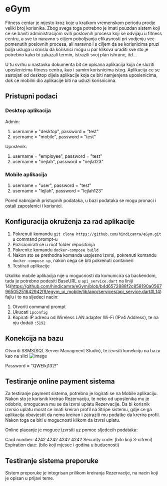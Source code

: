 # eGym

Fitness centar je mjesto kroz koje u kratkom vremenskom periodu prodje veliki broj korisnika. Zbog svega toga potrebno je imati pouzdan sistem koji ce se baviti administracijom svih poslovnih procesa koji se odvijaju u fitness centru, a sve to naravno s ciljem poboljsanja efikasnosti pri vodjenju vec pomenutih poslovnih procesa, ali naravno i s ciljem da se korisnicima pruzi bolja usluga u smislu da korisnici mogu u par klikova uraditi sve sto je potrebno kako bi zakazali termin, istrazili svoj plan ishrane, itd...

U tu svrhu u nastavku dokumenta bit ce opisana aplikacija koja će sluziti uposlenicima fitness centra, kao i samim korisnicima istog. Aplikacija ce se sastojati od desktop dijela aplikacije koja ce biti namjenjena uposlenicima, dok ce mobilni dio aplikacije biti na usluzi korisnicima.

## Pristupni podaci

### Desktop aplikacija

Admin:
1. username = "desktop", password = "test"
2. username = "mobile", password = "test"

Uposlenik:
1. username = "employee", password = "test"
2. username = "nejlah", password = "nejla123"

### Mobile aplikacija

1. username = "user", password = "test"
2. username = "lejlah", password = "lejlah123"

Pored nabrojanih pristupnih podataka, u bazi podataka se mogu pronaci i ostali zaposlenici i korisnici.

## Konfiguracija okruženja za rad aplikacije

1. Pokrenuti komandu `git clone https://github.com/hindicamra/eGym.git` u command prompt-u
2. Pozicionirati se u root folder repositorija
3. Pokrenite komandu `docker-compose build`
4. Nakon sto se prethodna komanda uspjesno izvrsi, pokrenuti komandu `docker-compose up`, nakon cega ce biti pokrenuti containeri
5. Testirati aplikacije

Ukoliko mobile aplikacija nije u mogucnosti da komunicira sa backendom, tada je potrebno podesiti BaseURL u `api_service.dart` na liniji 14(https://github.com/hindicamra/eGym/blob/b4d6572888f2c858190a056796505251642942f9/egym_ui_mobile/lib/app/services/api_service.dart#L14) fajlu i to na sljedeci nacin:
1. Otvoriti command prompt
2. Ukucati `ipconfig`
3. Kopirati IP adresu od Wireless LAN adapter Wi-Fi (IPv4 Address), te na nju dodati `:5192`

## Konekcija na bazu

Otvoriti SSMS(SQL Server Managment Studio), te izvrsiti konekciju na bazu kao na slici
![image](https://github.com/hindicamra/eGym/assets/126388697/739cbcb7-702c-4f84-8f7a-941c6c0cfa93)

Password = "QWElkj132!"

## Testiranje online payment sistema

Za testiranje payment sistema, potrebno je logirati se na Mobile aplikaciju.
Nakon sto je korisnik kreirao Rezervaciju, te neko od uposlenika mu je odobrio, omogucava mu se da izvrsi uplatu Rezervacije. 
Da bi korisnik izvrsio uplatu morat ce imati kreiran profil na Stripe sistemu, gdje ce ga aplikacija obavjestit da nema kreiran i zatraziti mu podatke da krerira profil. Nakon toga ce biti u mogucnosti klikom da izvrsi uplatu.

Online placanje je moguce izvrsiti uz pomoc sljedecih podataka:

Card number: 4242 4242 4242 4242
Security code: (bilo koji 3-cifreni)
Expiration date: (bilo koji mjesec i godina u buducnosti)

## Testiranje sistema preporuke

Sistem preporuke je integrisan prilikom kreiranja Rezervacije, na nacin koji je opisan u prijavi teme.
